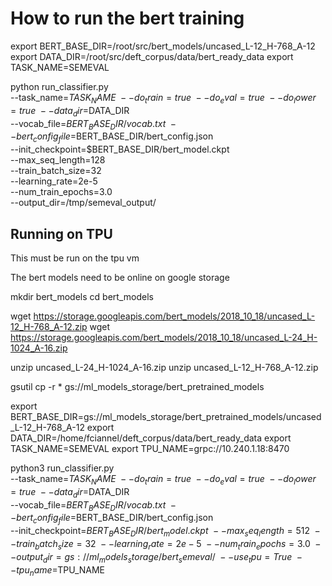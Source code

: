 # How to run the bert training

export BERT_BASE_DIR=/root/src/bert_models/uncased_L-12_H-768_A-12
export DATA_DIR=/root/src/deft_corpus/data/bert_ready_data
export TASK_NAME=SEMEVAL


python run_classifier.py \
  --task_name=$TASK_NAME \
  --do_train=true \
  --do_eval=true \
  --do_lower=true \
  --data_dir=$DATA_DIR \
  --vocab_file=$BERT_BASE_DIR/vocab.txt \
  --bert_config_file=$BERT_BASE_DIR/bert_config.json \
  --init_checkpoint=$BERT_BASE_DIR/bert_model.ckpt \
  --max_seq_length=128 \
  --train_batch_size=32 \
  --learning_rate=2e-5 \
  --num_train_epochs=3.0 \
  --output_dir=/tmp/semeval_output/
  
  
  
  
## Running on TPU

This must be run on the tpu vm

The bert models need to be online on google storage

mkdir bert_models
cd bert_models

wget https://storage.googleapis.com/bert_models/2018_10_18/uncased_L-12_H-768_A-12.zip
wget https://storage.googleapis.com/bert_models/2018_10_18/uncased_L-24_H-1024_A-16.zip

unzip uncased_L-24_H-1024_A-16.zip
unzip uncased_L-12_H-768_A-12.zip

gsutil cp -r * gs://ml_models_storage/bert_pretrained_models



export BERT_BASE_DIR=gs://ml_models_storage/bert_pretrained_models/uncased_L-12_H-768_A-12
export DATA_DIR=/home/fciannel/deft_corpus/data/bert_ready_data
export TASK_NAME=SEMEVAL
export TPU_NAME=grpc://10.240.1.18:8470


python3 run_classifier.py \
  --task_name=$TASK_NAME \
  --do_train=true \
  --do_eval=true \
  --do_lower=true \
  --data_dir=$DATA_DIR \
  --vocab_file=$BERT_BASE_DIR/vocab.txt \
  --bert_config_file=$BERT_BASE_DIR/bert_config.json \
  --init_checkpoint=$BERT_BASE_DIR/bert_model.ckpt \
  --max_seq_length=512 \
  --train_batch_size=32 \
  --learning_rate=2e-5 \
  --num_train_epochs=3.0 \
  --output_dir=gs://ml_models_storage/bert_semeval/ \
  --use_tpu=True \
  --tpu_name=$TPU_NAME

